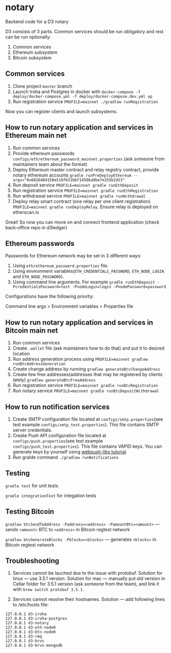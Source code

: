 # notary
Backend code for a D3 notary

D3 consists of 3 parts. Common services should be run obligatory and rest can be run optionally:
1) Common services
2) Ethereum subsystem
3) Bitcoin subsystem

## Common services
1) Clone project `master` branch
2) Launch Iroha and Postgres in docker with `docker-compose -f deploy/docker-compose.yml -f deploy/docker-compose.dev.yml up`
3) Run registration service `PROFILE=mainnet ./gradlew runRegistration`

Now you can register clients and launch subsystems.

## How to run notary application and services in Ethereum main net
1) Run common services
2) Provide ethereum passwords `configs/eth/ethereum_password_mainnet.properties` (ask someone from maintainers team about the format)
3) Deploy Ethereum master contract and relay registry contract, provide notary ethereum accounts `gradle runPreDeployEthereum --args="0x6826d84158e516f631bbf14586a9be7e255b2d23"` 
4) Run deposit service `PROFILE=mainnet gradle runEthDeposit`
5) Run registration service `PROFILE=mainnet gradle runEthRegistration`
6) Run withdrawal service `PROFILE=mainnet gradle runWithdrawal`
7) Deploy relay smart contract (one relay per one client registration) `PROFILE=mainnet gradle runDeployRelay`. Ensure relay is deployed on etherscan.io

Great! So now you can move on and connect frontend application (check back-office repo in d3ledger)

## Ethereum passwords
Passwords for Ethereum network may be set in 3 different ways:

1) Using `eth/ethereum_password.properties` file.
2) Using environment variables(`ETH_CREDENTIALS_PASSWORD`, `ETH_NODE_LOGIN` and `ETH_NODE_PASSWORD`).
3) Using command line arguments. For example `gradle runEthDeposit -PcredentialsPassword=test -PnodeLogin=login -PnodePassword=password`

Configurations have the following priority:

Command line args > Environment variables > Properties file

## How to run notary application and services in Bitcoin main net
1) Run common services
2) Create `.wallet` file (ask maintainers how to do that) and put it to desired location
3) Run address generation process using `PROFILE=mainnet gradlew runBtcAddressGeneration`
4) Create change address by running `gradlew generateBtcChangeAddress`
5) Create few free addresses(addresses that may be registered by clients lately) `gradlew generateBtcFreeAddress`
6) Run registration service `PROFILE=mainnet gradle runBtcRegistration`
7) Run notary service `PROFILE=mainnet gradle runBtcDepositWithdrawal`

## How to run notification services
1) Create SMTP configuration file located at `configs/smtp.properties`(see test example `configs/smtp_test.properties`). This file contains SMTP server credentials.
2) Create Push API configuration file located at `configs/push.properties`(see test example `configs/push_test.properties`). This file contains VAPID keys. You can generate keys by yourself using [webpush-libs tutorial](https://github.com/web-push-libs/webpush-java/wiki/VAPID).
3) Run gralde command `./gradlew runNotifications`

## Testing
`gradle test` for unit tests

`gradle integrationTest` for integation tests

## Testing Bitcoin
`gradlew btcSendToAddress -Paddress=<address> -PamountBtc=<amount>` — sends `<amount>` BTC to `<address>` in Bitcoin regtest network

`gradlew btcGenerateBlocks -Pblocks=<blocks>` — generates `<blocks>` in Bitcoin regtest network

## Troubleshooting

1. Services cannot be lauched due to the issue with protobuf. Solution for linux — use 3.5.1 version. Solution for mac — manually put old version in Cellar folder for 3.5.1 version (ask someone from the team), and link it with `brew switch protobuf 3.5.1`. 

2. Services cannot resolve their hostnames. Solution — add following lines to /etc/hosts file:
```
127.0.0.1 d3-iroha
127.0.0.1 d3-iroha-postgres
127.0.0.1 d3-notary
127.0.0.1 d3-eth-node0
127.0.0.1 d3-btc-node0
127.0.0.1 d3-rmq
127.0.0.1 d3-brvs
127.0.0.1 d3-brvs-mongodb
```
